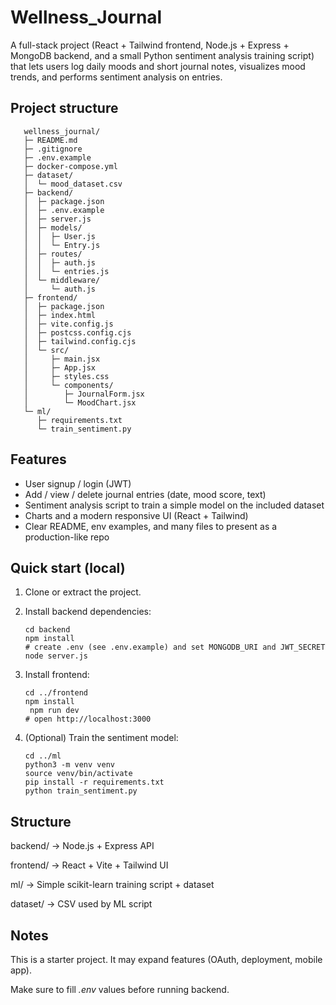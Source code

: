 # Wellness_Journal
A full-stack project (React + Tailwind frontend, Node.js + Express + MongoDB backend, and a small Python sentiment analysis training script) that lets users log daily moods and short journal notes, visualizes mood trends, and performs sentiment analysis on entries.

## Project structure
       wellness_journal/
       ├─ README.md
       ├─ .gitignore
       ├─ .env.example
       ├─ docker-compose.yml
       ├─ dataset/
       │  └─ mood_dataset.csv
       ├─ backend/
       │  ├─ package.json
       │  ├─ .env.example
       │  ├─ server.js
       │  ├─ models/
       │  │  ├─ User.js
       │  │  └─ Entry.js
       │  ├─ routes/
       │  │  ├─ auth.js
       │  │  └─ entries.js
       │  └─ middleware/
       │     └─ auth.js
       ├─ frontend/
       │  ├─ package.json
       │  ├─ index.html
       │  ├─ vite.config.js
       │  ├─ postcss.config.cjs
       │  ├─ tailwind.config.cjs
       │  └─ src/
       │     ├─ main.jsx
       │     ├─ App.jsx
       │     ├─ styles.css
       │     └─ components/
       │        ├─ JournalForm.jsx
       │        └─ MoodChart.jsx
       └─ ml/
          ├─ requirements.txt
          └─ train_sentiment.py

## Features
- User signup / login (JWT)
- Add / view / delete journal entries (date, mood score, text)
- Sentiment analysis script to train a simple model on the included dataset
- Charts and a modern responsive UI (React + Tailwind)
- Clear README, env examples, and many files to present as a production-like repo

## Quick start (local)

1. Clone or extract the project.
2. Install backend dependencies:

       cd backend
       npm install
       # create .env (see .env.example) and set MONGODB_URI and JWT_SECRET
       node server.js
   
4. Install frontend:

       cd ../frontend
       npm install
        npm run dev
       # open http://localhost:3000

4. (Optional) Train the sentiment model:

       cd ../ml
       python3 -m venv venv
       source venv/bin/activate
       pip install -r requirements.txt
       python train_sentiment.py

## Structure

backend/   -> Node.js + Express API

frontend/  -> React + Vite + Tailwind UI

ml/        -> Simple scikit-learn training script + dataset

dataset/   -> CSV used by ML script


## Notes

This is a starter project. It may expand features (OAuth, deployment, mobile app).

Make sure to fill *.env* values before running backend.
